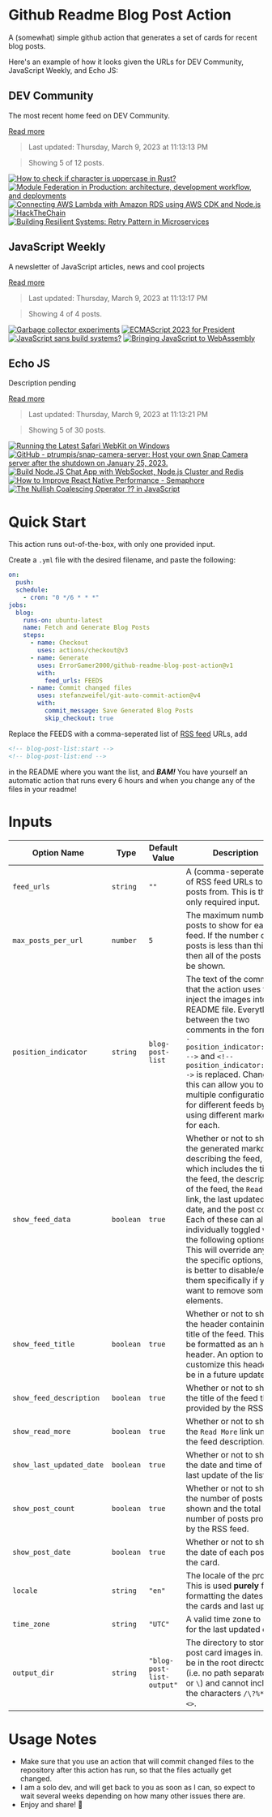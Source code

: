 # Github Readme Blog Post Action

A (somewhat) simple github action that generates a set of cards for recent blog posts.

Here's an example of how it looks given the URLs for DEV Community, JavaScript Weekly, and Echo JS:

<!-- post-list:start -->
## DEV Community

The most recent home feed on DEV Community.

[Read more](https://dev.to)
> Last updated: Thursday, March 9, 2023 at 11:13:13 PM

> Showing 5 of 12 posts.

[![How to check if character is uppercase in Rust?](https://raw.githubusercontent.com/ErrorGamer2000/github-readme-blog-post-action/main/generated_files/DEV_Community/How_to_check_if_character_is_uppercase_in_Rust_.svg)](https://dev.to/foxinfotech/how-to-check-if-character-is-uppercase-in-rust-1i3i)
[![Module Federation in Production: architecture, development workflow, and deployments](https://raw.githubusercontent.com/ErrorGamer2000/github-readme-blog-post-action/main/generated_files/DEV_Community/Module_Federation_in_Production__architecture__development_workflow__and_deployments.svg)](https://dev.to/burhanuday/module-federation-in-production-architecture-development-workflow-and-deployments-3ahf)
[![Connecting AWS Lambda with Amazon RDS using AWS CDK and Node.js](https://raw.githubusercontent.com/ErrorGamer2000/github-readme-blog-post-action/main/generated_files/DEV_Community/Connecting_AWS_Lambda_with_Amazon_RDS_using_AWS_CDK_and_Node.js.svg)](https://dev.to/aws-builders/connecting-aws-lambda-with-amazon-rds-using-aws-cdk-and-nodejs-55mj)
[![HackTheChain](https://raw.githubusercontent.com/ErrorGamer2000/github-readme-blog-post-action/main/generated_files/DEV_Community/HackTheChain.svg)](https://dev.to/himanshuchittora23908/hackthechain-2ibl)
[![Building Resilient Systems: Retry Pattern in Microservices](https://raw.githubusercontent.com/ErrorGamer2000/github-readme-blog-post-action/main/generated_files/DEV_Community/Building_Resilient_Systems__Retry_Pattern_in_Microservices.svg)](https://dev.to/apoorvtyagi/building-resilient-systems-retry-pattern-in-microservices-1ngj)


## JavaScript Weekly

A newsletter of JavaScript articles, news and cool projects

[Read more](https://javascriptweekly.com/)
> Last updated: Thursday, March 9, 2023 at 11:13:17 PM

> Showing 4 of 4 posts.

[![Garbage collector experiments](https://raw.githubusercontent.com/ErrorGamer2000/github-readme-blog-post-action/main/generated_files/JavaScript_Weekly/Garbage_collector_experiments.svg)](https://javascriptweekly.com/issues/628)
[![ECMAScript 2023 for President](https://raw.githubusercontent.com/ErrorGamer2000/github-readme-blog-post-action/main/generated_files/JavaScript_Weekly/ECMAScript_2023_for_President.svg)](https://javascriptweekly.com/issues/627)
[![JavaScript sans build systems?](https://raw.githubusercontent.com/ErrorGamer2000/github-readme-blog-post-action/main/generated_files/JavaScript_Weekly/JavaScript_sans_build_systems_.svg)](https://javascriptweekly.com/issues/626)
[![Bringing JavaScript to WebAssembly](https://raw.githubusercontent.com/ErrorGamer2000/github-readme-blog-post-action/main/generated_files/JavaScript_Weekly/Bringing_JavaScript_to_WebAssembly.svg)](https://javascriptweekly.com/issues/625)


## Echo JS

Description pending

[Read more](
http://www.echojs.com
)
> Last updated: Thursday, March 9, 2023 at 11:13:21 PM

> Showing 5 of 30 posts.

[![Running the Latest Safari WebKit on Windows](https://raw.githubusercontent.com/ErrorGamer2000/github-readme-blog-post-action/main/generated_files/_Echo_JS_/Running_the_Latest_Safari_WebKit_on_Windows.svg)](https://dev.to/dustinbrett/running-the-latest-safari-webkit-on-windows-33pb)
[![GitHub - ptrumpis/snap-camera-server: Host your own Snap Camera server after the shutdown on January 25, 2023.](https://raw.githubusercontent.com/ErrorGamer2000/github-readme-blog-post-action/main/generated_files/_Echo_JS_/GitHub_-_ptrumpis_snap-camera-server__Host_your_own_Snap_Camera_server_after_the_shutdown_on_January_25__2023..svg)](https://github.com/ptrumpis/snap-camera-server)
[![Build Node.JS Chat App with WebSocket, Node.js Cluster and Redis](https://raw.githubusercontent.com/ErrorGamer2000/github-readme-blog-post-action/main/generated_files/_Echo_JS_/Build_Node.JS_Chat_App_with_WebSocket__Node.js_Cluster_and_Redis.svg)](https://metered.hashnode.dev/build-nodejs-chat-app-with-websocket-nodejs-cluster-and-redis)
[![How to Improve React Native Performance - Semaphore](https://raw.githubusercontent.com/ErrorGamer2000/github-readme-blog-post-action/main/generated_files/_Echo_JS_/How_to_Improve_React_Native_Performance_-_Semaphore.svg)](https://semaphoreci.com/blog/react-native-performance)
[![The Nullish Coalescing Operator ?? in JavaScript](https://raw.githubusercontent.com/ErrorGamer2000/github-readme-blog-post-action/main/generated_files/_Echo_JS_/The_Nullish_Coalescing_Operator____in_JavaScript.svg)](
https://masteringjs.io/tutorials/fundamentals/nullish-coalescing
)


<!-- post-list:end -->

# Quick Start

This action runs out-of-the-box, with only one provided input.

Create a `.yml` file with the desired filename, and paste the following:

```yml
on:
  push:
  schedule:
    - cron: "0 */6 * * *"
jobs:
  blog:
    runs-on: ubuntu-latest
    name: Fetch and Generate Blog Posts
    steps:
      - name: Checkout
        uses: actions/checkout@v3
      - name: Generate
        uses: ErrorGamer2000/github-readme-blog-post-action@v1
        with:
          feed_urls: FEEDS
      - name: Commit changed files
        uses: stefanzweifel/git-auto-commit-action@v4
        with:
          commit_message: Save Generated Blog Posts
          skip_checkout: true
```

Replace the FEEDS with a comma-seperated list of [RSS feed](https://rss.com/blog/how-do-rss-feeds-work/) URLs, add

```md
<!-- blog-post-list:start -->
<!-- blog-post-list:end -->
```

in the README where you want the list, and **_BAM!_** You have yourself an automatic action that runs every 6 hours and when you change any of the files in your readme!

# Inputs

<table>
  <thead>
    <tr>
      <th>Option Name</th>
      <th>Type</th>
      <th>Default Value</th>
      <th>Description</th>
    </tr>
  </thead>
  <tbody>
    <tr>
      <td><code>feed_urls</code></td>
      <td><code>string</code></td>
      <td><code>""</code></td>
      <td>A (comma-seperated) list of RSS feed URLs to load posts from. This is the only required input.</td>
    </tr>
    <tr>
      <td><code>max_posts_per_url</code></td>
      <td><code>number</code></td>
      <td><code>5</code></td>
      <td>The maximum number of posts to show for each feed. If the number of posts is less than this, then all of the posts will be shown.</td>
    </tr>
    <tr>
      <td><code>position_indicator</code></td>
      <td><code>string</code></td>
      <td><code>blog-post-list</code></td>
      <td>The text of the comments that the action uses to inject the images into the README file. Everything between the two comments in the form <code>&lt;!-- position_indicator:start --&gt;</code> and <code>&lt;!-- position_indicator:end --&gt;</code> is replaced. Changing this can allow you to use multiple configurations for different feeds by using different markers for each.</td>
    </tr>
    <tr>
      <td><code>show_feed_data</code></td>
      <td><code>boolean</code></td>
      <td><code>true</code></td>
      <td>Whether or not to show the generated markdown describing the feed, which includes the title of the feed, the description of the feed, the <code>Read More</code> link, the last updated date, and the post count. Each of these can also be individually toggled with the following options. This will override any of the specific options, so it is better to disable/enable them specifically if you want to remove some elements.</td>
    </tr>
    <tr>
      <td><code>show_feed_title</code></td>
      <td><code>boolean</code></td>
      <td><code>true</code></td>
      <td>Whether or not to show the header containing the title of the feed. This will be formatted as an <code>h2</code> header. An option to customize this header will be in a future update.</td>
    </tr>
    <tr>
      <td><code>show_feed_description</code></td>
      <td><code>boolean</code></td>
      <td><code>true</code></td>
      <td>Whether or not to show the title of the feed that is provided by the RSS feed.</td>
    </tr>
    <tr>
      <td><code>show_read_more</code></td>
      <td><code>boolean</code></td>
      <td><code>true</code></td>
      <td>Whether or not to show the <code>Read More</code> link under the feed description.</td>
    </tr>
    <tr>
      <td><code>show_last_updated_date</code></td>
      <td><code>boolean</code></td>
      <td><code>true</code></td>
      <td>Whether or not to show the date and time of the last update of the list.</td>
    </tr>
    <tr>
      <td><code>show_post_count</code></td>
      <td><code>boolean</code></td>
      <td><code>true</code></td>
      <td>Whether or not to show the number of posts shown and the total number of posts provided by the RSS feed.</td>
    </tr>
    <tr>
      <td><code>show_post_date</code></td>
      <td><code>boolean</code></td>
      <td><code>true</code></td>
      <td>Whether or not to show the date of each post on the card.</td>
    </tr>
    <tr>
      <td><code>locale</code></td>
      <td><code>string</code></td>
      <td><code>"en"</code></td>
      <td>The locale of the project. This is used <strong>purely</strong> for formatting the dates of the cards and last update.</td>
    </tr>
    <tr>
      <td><code>time_zone</code></td>
      <td><code>string</code></td>
      <td><code>"UTC"</code></td>
      <td>A valid time zone to use for the last updated date.</td>
    </tr>
    <tr>
      <td><code>output_dir</code></td>
      <td><code>string</code></td>
      <td><code>"blog-post-list-output"</code></td>
      <td>The directory to store the post card images in. Must be in the root directory (i.e. no path separators <code>/</code> or <code>\</code>) and cannot include the characters <code>/\?%*:|"&lt;&gt;</code>.</td>
    </tr>
<!--
    <tr>
      <td><code></code></td>
      <td><cde></cde></td>
      <td><code></code></td>
      <td></td>
    </tr>
-->
  </tbody>
</table>

# Usage Notes

- Make sure that you use an action that will commit changed files to the repository after this action has run, so that the files actually get changed.
- I am a solo dev, and will get back to you as soon as I can, so expect to wait several weeks depending on how many other issues there are.
- Enjoy and share! 🤗
